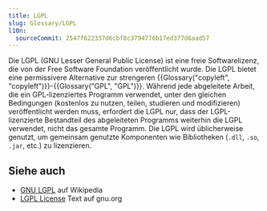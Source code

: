 ```yaml
---
title: LGPL
slug: Glossary/LGPL
l10n:
  sourceCommit: 2547f622337d6cbf8c3794776b17ed377d6aad57
---
```


Die LGPL (GNU Lesser General Public License) ist eine freie Softwarelizenz, die von der Free Software Foundation veröffentlicht wurde. Die LGPL bietet eine permissivere Alternative zur strengeren {{Glossary("copyleft", "copyleft")}}-{{Glossary("GPL", "GPL")}}. Während jede abgeleitete Arbeit, die ein GPL-lizenziertes Programm verwendet, unter den gleichen Bedingungen (kostenlos zu nutzen, teilen, studieren und modifizieren) veröffentlicht werden muss, erfordert die LGPL nur, dass der LGPL-lizenzierte Bestandteil des abgeleiteten Programms weiterhin die LGPL verwendet, nicht das gesamte Programm. Die LGPL wird üblicherweise genutzt, um gemeinsam genutzte Komponenten wie Bibliotheken (`.dll`, `.so`, `.jar`, etc.) zu lizenzieren.

## Siehe auch

- [GNU LGPL](https://en.wikipedia.org/wiki/GNU_Lesser_General_Public_License) auf Wikipedia
- [LGPL License](https://www.gnu.org/licenses/lgpl-3.0.html) Text auf gnu.org
